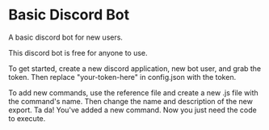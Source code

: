 # Basic Discord Bot
 A basic discord bot for new users.
 
 This discord bot is free for anyone to use.
 
 To get started, create a new discord application, new bot user, and grab the token.
 Then replace "your-token-here" in config.json with the token.

To add new commands, use the reference file and create a new .js file with the command's name. Then change the name and description of the new export. 
Ta da! You've added a new command. Now you just need the code to execute.
